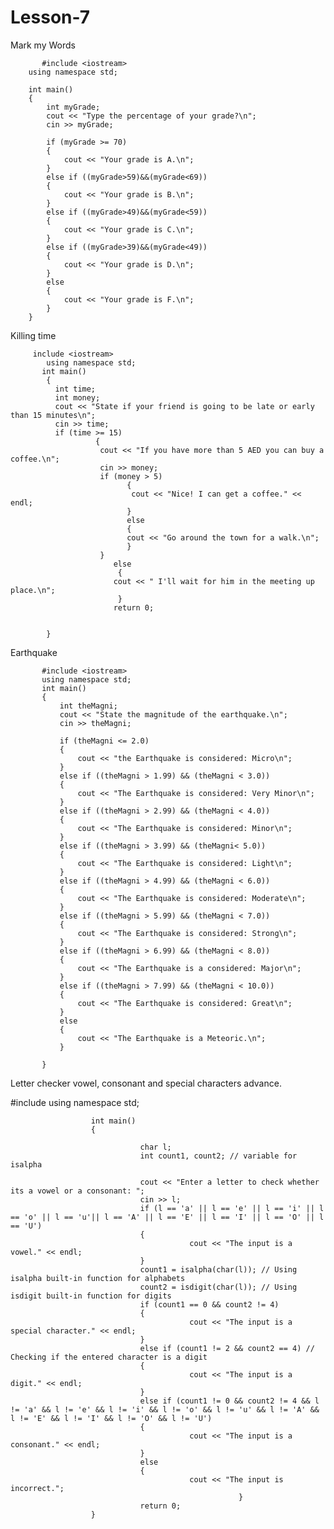 # Lesson-7
Mark my Words

           #include <iostream>
        using namespace std;

        int main()
        {
            int myGrade;
            cout << "Type the percentage of your grade?\n";
            cin >> myGrade;

            if (myGrade >= 70)
            {
                cout << "Your grade is A.\n";
            }
            else if ((myGrade>59)&&(myGrade<69))
            {
                cout << "Your grade is B.\n";
            }
            else if ((myGrade>49)&&(myGrade<59))
            {
                cout << "Your grade is C.\n";
            }
            else if ((myGrade>39)&&(myGrade<49))
            {
                cout << "Your grade is D.\n";
            }
            else
            {
                cout << "Your grade is F.\n";
            }
        }

Killing time
         
         include <iostream>
            using namespace std;
           int main()
            {
              int time;
              int money;
              cout << "State if your friend is going to be late or early than 15 minutes\n";
              cin >> time;
              if (time >= 15)
                       {
                        cout << "If you have more than 5 AED you can buy a coffee.\n";
                        cin >> money;
                        if (money > 5)
                              {
                               cout << "Nice! I can get a coffee." << endl;
                              }
                              else
                              {
                              cout << "Go around the town for a walk.\n";
                              }
                        }
                           else
                            {
                           cout << " I'll wait for him in the meeting up place.\n";
                            }
                           return 0;


            }
                      
Earthquake

           #include <iostream>
           using namespace std;
           int main()
           {
               int theMagni;
               cout << "State the magnitude of the earthquake.\n";
               cin >> theMagni;

               if (theMagni <= 2.0)
               {
                   cout << "the Earthquake is considered: Micro\n";
               }
               else if ((theMagni > 1.99) && (theMagni < 3.0))
               {
                   cout << "The Earthquake is considered: Very Minor\n";
               }
               else if ((theMagni > 2.99) && (theMagni < 4.0))
               {
                   cout << "The Earthquake is considered: Minor\n";
               }
               else if ((theMagni > 3.99) && (theMagni< 5.0))
               {
                   cout << "The Earthquake is considered: Light\n";
               }
               else if ((theMagni > 4.99) && (theMagni < 6.0))
               {
                   cout << "The Earthquake is considered: Moderate\n";
               }
               else if ((theMagni > 5.99) && (theMagni < 7.0))
               {
                   cout << "The Earthquake is considered: Strong\n";
               }
               else if ((theMagni > 6.99) && (theMagni < 8.0))
               {
                   cout << "The Earthquake is a considered: Major\n";
               }
               else if ((theMagni > 7.99) && (theMagni < 10.0))
               {
                   cout << "The Earthquake is considered: Great\n";
               }
               else
               {
                   cout << "The Earthquake is a Meteoric.\n";
               }

           }

Letter checker vowel, consonant and special characters advance.


#include <iostream>
using namespace std;

                      int main()
                      {

                                 char l;
                                 int count1, count2; // variable for isalpha

                                 cout << "Enter a letter to check whether its a vowel or a consonant: ";
                                 cin >> l;
                                 if (l == 'a' || l == 'e' || l == 'i' || l == 'o' || l == 'u'|| l == 'A' || l == 'E' || l == 'I' || l == 'O' || l == 'U') 
                                 {
                                            cout << "The input is a vowel." << endl;
                                 }
                                 count1 = isalpha(char(l)); // Using isalpha built-in function for alphabets
                                 count2 = isdigit(char(l)); // Using isdigit built-in function for digits
                                 if (count1 == 0 && count2 != 4) 
                                 {
                                            cout << "The input is a special character." << endl;
                                 }
                                 else if (count1 != 2 && count2 == 4) // Checking if the entered character is a digit
                                 {
                                            cout << "The input is a digit." << endl;
                                 }
                                 else if (count1 != 0 && count2 != 4 && l != 'a' && l != 'e' && l != 'i' && l != 'o' && l != 'u' && l != 'A' && l != 'E' && l != 'I' && l != 'O' && l != 'U') 
                                 {
                                            cout << "The input is a consonant." << endl;
                                 }
                                 else
                                 {
                                            cout << "The input is incorrect.";
                                                       }
                                 return 0;
                      }
